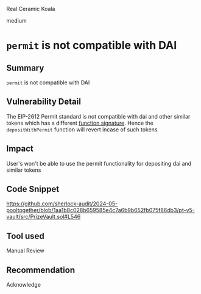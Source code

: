 Real Ceramic Koala

medium

# `permit` is not compatible with DAI

## Summary
`permit` is not compatible with DAI

## Vulnerability Detail
The EIP-2612 Permit standard is not compatible with dai and other similar tokens which has a different [function signature](https://eips.ethereum.org/EIPS/eip-2612#backwards-compatibility). Hence the `depositWithPermit` function will revert incase of such tokens 

## Impact
User's won't be able to use the permit functionality for depositing dai and similar tokens

## Code Snippet
https://github.com/sherlock-audit/2024-05-pooltogether/blob/1aa1b8c028b659585e4c7a6b9b652fb075f86db3/pt-v5-vault/src/PrizeVault.sol#L546

## Tool used
Manual Review

## Recommendation
Acknowledge